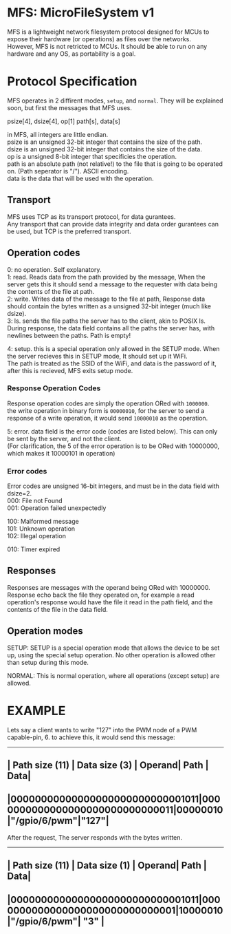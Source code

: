 # MFS: MicroFileSystem v1  
  
MFS is a lightweight network filesystem protocol designed for MCUs to expose their hardware (or operations) as files over the networks.  
However, MFS is not retricted to MCUs. It should be able to run on any hardware and any OS, as portability is a goal.  
  
# Protocol Specification  
  
MFS operates in 2 diffirent modes, `setup`, and `normal`. They will be explained soon, but first the messages that MFS uses.  
  
psize[4], dsize[4], op[1] path[s], data[s]  
  
in MFS, all integers are little endian.  
psize is an unsigned 32-bit integer that contains the size of the path.  
dsize is an unsigned 32-bit integer that contains the size of the data.  
op is a unsigned 8-bit integer that specificies the operation.  
path is an absolute path (not relative!) to the file that is going to be operated on. (Path seperator is "/"). ASCII encoding.  
data is the data that will be used with the operation.  
  
## Transport  
MFS uses TCP as its transport protocol, for data gurantees.  
Any transport that can provide data integrity and data order gurantees can be used, but TCP is the preferred transport.  
  
## Operation codes  
0: no operation. Self explanatory.  
1: read. Reads data from the path provided by the message, When the server gets this it should send a message to the requester with data being the contents of the file at path.  
2: write. Writes data of the message to the file at path, Response data should contain the bytes written as a unsigned 32-bit integer (much like dsize).  
3: ls. sends the file paths the server has to the client, akin to POSIX ls. During response, the data field contains all the paths the server has, with newlines between the paths. Path is empty!  
  
4: setup. this is a special operation only allowed in the SETUP mode. When the server recieves this in SETUP mode, It should set up it WiFi.  
   The path is treated as the SSID of the WiFi, and data is the password of it, after this is recieved, MFS exits setup mode.  
     
  
### Response Operation Codes  
Response operation codes are simply the operation ORed with `1000000`.  
the write operation in binary form is `00000010`, for the server to send a response of a write operation, it would send `10000010` as the operation.  
  
5: error. data field is the error code (codes are listed below). This can only be sent by the server, and not the client.  
(For clarification, the 5 of the error operation is to be ORed with 10000000, which makes it 10000101 in operation)   
  
### Error codes  
Error codes are unsigned 16-bit integers, and must be in the data field with dsize=2.  
000: File not Found  
001: Operation failed unexpectedly  
  
100: Malformed message  
101: Unknown operation  
102: Illegal operation  
  
010: Timer expired  
  
## Responses  
Responses are messages with the operand being ORed with 10000000.  
Response echo back the file they operated on, for example a read operation's response would have the file it read in the path field, and the contents of the file in the data field.  
  
## Operation modes  
SETUP: SETUP is a special operation mode that allows the device to be set up, using the special setup operation. No other operation is allowed other than setup during this mode.  
  
NORMAL: This is normal operation, where all operations (except setup) are allowed.  
  
# EXAMPLE  
Lets say a client wants to write "127" into the PWM node of a PWM capable-pin, 6. to achieve this, it would send this message:  
  
-----------------------------------------------------------------------------------------------  
|          Path size (11)        |           Data size (3)       | Operand|    Path     | Data|  
-----------------------------------------------------------------------------------------------  
|00000000000000000000000000001011|0000000000000000000000000000011|00000010|"/gpio/6/pwm"|"127"|  
-----------------------------------------------------------------------------------------------  
  
After the request, The server responds with the bytes written.  
  
-----------------------------------------------------------------------------------------------  
|          Path size (11)        |           Data size (1)       | Operand|    Path     | Data|  
-----------------------------------------------------------------------------------------------  
|00000000000000000000000000001011|0000000000000000000000000000001|10000010|"/gpio/6/pwm"| "3" |  
-----------------------------------------------------------------------------------------------  
